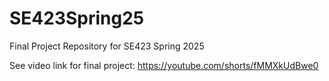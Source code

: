 # SE423Spring25
Final Project Repository for SE423 Spring 2025

See video link for final project:
https://youtube.com/shorts/fMMXkUdBwe0
